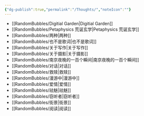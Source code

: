 ```yaml
---
{"dg-publish":true,"permalink":"/Thoughts/","noteIcon":""}
---
```


- [[RandomBubbles/Digitial Garden\|Digitial Garden]]
- [[RandomBubbles/Petaphysics 荒诞玄学\|Petaphysics 荒诞玄学]]
- [[RandomBubbles/两种\|两种]]
- [[RandomBubbles/也不是歌词\|也不是歌词]]
- [[RandomBubbles/关于写作\|关于写作]]
- [[RandomBubbles/关于摄影\|关于摄影]]
- [[RandomBubbles/南京夜晚的一百个瞬间\|南京夜晚的一百个瞬间]]
- [[RandomBubbles/对话\|对话]]
- [[RandomBubbles/救赎\|救赎]]
- [[RandomBubbles/漫游中\|漫游中]]
- [[RandomBubbles/爱情\|爱情]]
- [[RandomBubbles/祛魅\|祛魅]]
- [[RandomBubbles/窃听者\|窃听者]]
- [[RandomBubbles/街景\|街景]]
- [[RandomBubbles/阅读\|阅读]]
